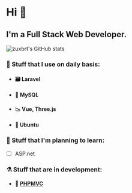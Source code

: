 # Hi :wave:

## I'm a Full Stack Web Developer.

![zuxbrt's GitHub stats](https://github-readme-stats.vercel.app/api?username=zuxbrt&count_private=true&theme=dracula)

### :rocket: Stuff that I use on daily basis:
- #### :card_file_box: Laravel
- #### :briefcase: MySQL
- #### :chart_with_downwards_trend: Vue, Three.js
- #### :wrench: Ubuntu

### :microscope: Stuff that I'm planning to learn:
- [ ] ASP.net

### :alembic: Stuff that are in development:
- #### :dizzy: [PHPMVC](https://github.com/zuxbrt/phpmvc)
